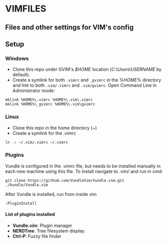 VIMFILES
========

Files and other settings for VIM's config 
-----------------------------------------

## Setup

### Windows
  * Clone this repo under GVIM's *$HOME* location (*C:\Users\USERNAME* by
default). 
  * Create a symlink for both `.vimrc` and `_gvimrc` in the *%HOME%* directory
    and link to both `.vim/.vimrc` and `.vim/gvimrc`.
Open Command Line in Administrator mode:
```DOS
mklink %HOME%\.vimrc %HOME%\.vim\.vimrc
mklink %HOME%\_gvimrc %HOME%\.vim\gvimrc
```

### Linux
  * Clone this repo in the home directory (~)
  * Create a symlink for the .vimrc
```bash
ln -s ~/.vim/.vimrc ~/.vimrc
```

### Plugins
Vundle is configured in the .vimrc file, but needs to be installed manually in
each new machine using this file. To install navigate to *.vim/* and
run in cmd:
```
git clone https://github.com/VundleVim/Vundle.vim.git ./bundle/Vundle.vim
```

After Vundle is installed, run from inside vim
```vim
:PluginInstall
```

#### List of plugins installed
  * **Vundle.vim**: Plugin manager
  * **NERDTree**: Tree filesystem display
  * **Ctrl-P**: Fuzzy file finder
